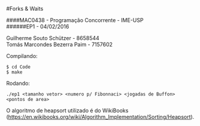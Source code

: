 #Forks & Waits

####MAC0438 - Programação Concorrente - IME-USP  
######EP1 - 04/02/2016

Guilherme Souto Schützer - 8658544  
Tomás Marcondes Bezerra Paim - 7157602

Compilando:

```
$ cd Code
$ make
```

Rodando:

```
./ep1 <tamanho vetor> <numero p/ Fibonnaci> <jogadas de Buffon> <pontos de area>
```

O algoritmo de heapsort utilizado é do WikiBooks (https://en.wikibooks.org/wiki/Algorithm_Implementation/Sorting/Heapsort).
